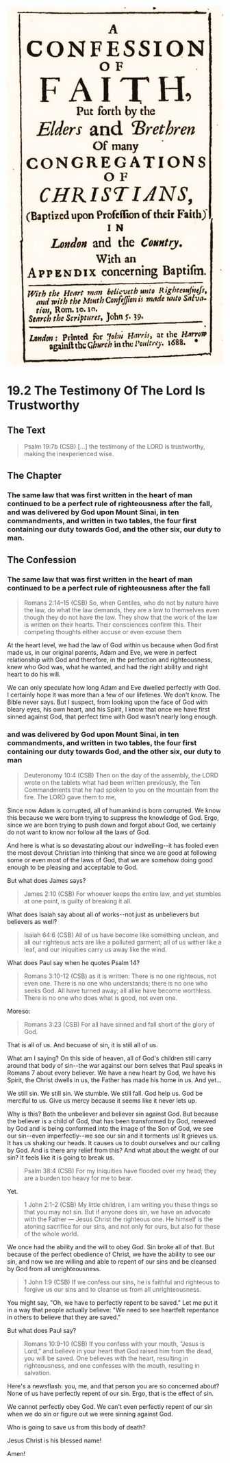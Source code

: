 <img class="intro-right" src="art-1689.png">

# 19.2 The Testimony Of The Lord Is Trustworthy

## The Text

>Psalm 19:7b (CSB) [...] the testimony of the LORD is trustworthy, making the inexperienced wise.

## The Chapter

### The same law that was first written in the heart of man continued to be a perfect rule of righteousness after the fall, and was delivered by God upon Mount Sinai, in ten commandments, and written in two tables, the four first containing our duty towards God, and the other six, our duty to man.

## The Confession

### The same law that was first written in the heart of man continued to be a perfect rule of righteousness after the fall

>Romans 2:14–15 (CSB) So, when Gentiles, who do not by nature have the law, do what the law demands, they are a law to themselves even though they do not have the law. They show that the work of the law is written on their hearts. Their consciences confirm this. Their competing thoughts either accuse or even excuse them

At the heart level, we had the law of God within us because when God first made us, in our original parents, Adam and Eve, we were in perfect relationship with God and therefore, in the perfection and righteousness, knew who God was, what he wanted, and had the right ability and right heart to do his will.

We can only speculate how long Adam and Eve dwelled perfectly with God. I certainly hope it was more than a few of our lifetimes. We don't know. The Bible never says. But I suspect, from looking upon the face of God with bleary eyes, his own heart, and his Spirit, I know that once we have first sinned against God, that perfect time with God wasn't nearly long enough.

### and was delivered by God upon Mount Sinai, in ten commandments, and written in two tables, the four first containing our duty towards God, and the other six, our duty to man

>Deuteronomy 10:4 (CSB) Then on the day of the assembly, the LORD wrote on the tablets what had been written previously, the Ten Commandments that he had spoken to you on the mountain from the fire. The LORD gave them to me,

Since now Adam is corrupted, all of humankind is born corrupted. We know this because we were born trying to suppress the knowledge of God. Ergo, since we are born trying to push down and forgot about God, we certainly do not want to know nor follow all the laws of God.

And here is what is so devastating about our indwelling--it has fooled even the most devout Christian into thinking that since we are good at following some or even most of the laws of God, that we are somehow doing good enough to be pleasing and acceptable to God.

But what does James says?

>James 2:10 (CSB) For whoever keeps the entire law, and yet stumbles at one point, is guilty of breaking it all.

What does Isaiah say about all of works--not just as unbelievers but believers as well?

>Isaiah 64:6 (CSB) All of us have become like something unclean, and all our righteous acts are like a polluted garment; all of us wither like a leaf, and our iniquities carry us away like the wind.

What does Paul say when he quotes Psalm 14?

>Romans 3:10-12 (CSB) as it is written: There is no one righteous, not even one. There is no one who understands; there is no one who seeks God. All have turned away; all alike have become worthless. There is no one who does what is good, not even one.

Moreso:

>Romans 3:23 (CSB) For all have sinned and fall short of the glory of God.

That is all of us. And becuase of sin, it is still all of us.

What am I saying? On this side of heaven, all of God's children still carry around that body of sin--the war against our born selves that Paul speaks in Romans 7 about every believer. We have a new heart by God, we have his Spirit, the Christ dwells in us, the Father has made his home in us. And yet...

We still sin. We still sin. We stumble. We still fall. God help us. God be merciful to us. Give us mercy because it seems like it never lets up.

Why is this? Both the unbeliever and believer sin against God. But because the believer is a child of God, that has been transformed by God, renewed by God and is being conformed into the image of the Son of God, we see our sin--even imperfectly--we see our sin and it torments us! It grieves us. It has us shaking our heads. It causes us to doubt ourselves and our calling by God. And is there any relief from this? And what about the weight of our sin? It feels like it is going to break us.

>Psalm 38:4 (CSB) For my iniquities have flooded over my head; they are a burden too heavy for me to bear.

Yet.

>1 John 2:1-2 (CSB) My little children, I am writing you these things so that you may not sin. But if anyone does sin, we have an advocate with the Father — Jesus Christ the righteous one. He himself is the atoning sacrifice for our sins, and not only for ours, but also for those of the whole world.

We once had the ability and the will to obey God. Sin broke all of that. But because of the perfect obedience of Christ, we have the ability to see our sin, and now we are willing and able to repent of our sins and be cleansed by God from all unrighteousness.

>1 John 1:9 (CSB) If we confess our sins, he is faithful and righteous to forgive us our sins and to cleanse us from all unrighteousness.

You might say, "Oh, we have to perfectly repent to be saved." Let me put it in a way that people actually believe: "We need to see heartfelt repentance in others to believe that they are saved."

But what does Paul say?

>Romans 10:9-10 (CSB) If you confess with your mouth, “Jesus is Lord,” and believe in your heart that God raised him from the dead, you will be saved. One believes with the heart, resulting in righteousness, and one confesses with the mouth, resulting in salvation.

Here's a newsflash: you, me, and that person you are so concerned about? None of us have perfectly repent of our sin. Ergo, that is the effect of sin.

We cannot perfectly obey God. We can't even perfectly repent of our sin when we do sin or figure out we were sinning against God.

Who is going to save us from this body of death?

Jesus Christ is his blessed name!

Amen!
